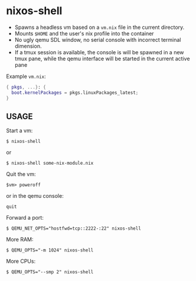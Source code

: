 # nixos-shell

* Spawns a headless vm based on a `vm.nix` file in the current directory.
* Mounts `$HOME` and the user's nix profile into the container
* No ugly qemu SDL window, no serial console with incorrect terminal dimension.
* If a tmux session is available, the console is will be spawned in a new tmux pane, 
  while the qemu interface will be started in the current active pane

Example `vm.nix`:

```nix
{ pkgs, ...}: {
  boot.kernelPackages = pkgs.linuxPackages_latest;
}
```

## USAGE

Start a vm:

```console
$ nixos-shell
```

or

```console
$ nixos-shell some-nix-module.nix
```

Quit the vm:

```console
$vm> poweroff
```

or in the qemu console:

```console
quit
```

Forward a port:

```console
$ QEMU_NET_OPTS="hostfwd=tcp::2222-:22" nixos-shell
```

More RAM:

```
$ QEMU_OPTS="-m 1024" nixos-shell
```

More CPUs:

```
$ QEMU_OPTS="--smp 2" nixos-shell
```
